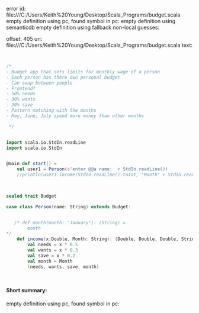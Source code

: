 error id: 
file:///C:/Users/Keith%20Young/Desktop/Scala_Programs/budget.scala
empty definition using pc, found symbol in pc: 
empty definition using semanticdb
empty definition using fallback
non-local guesses:

offset: 405
uri: file:///C:/Users/Keith%20Young/Desktop/Scala_Programs/budget.scala
text:
```scala


/* 
- Budget app that sets limits for monthly wage of a person
- Each person has there own personal budget
- Can swap between people
- Frontend?
- 50% needs
- 30% wants
- 20% save
- Pattern matching with the months
- May, June, July spend more money than other months

 */


import scala.io.StdIn.readLine
import scala.io.StdIn


@main def start() = 
    val user1 = Person(s"enter @@a name:  + StdIn.readLine())
    //println(user1.income(StdIn.readLine().toInt, "Month" + StdIn.readLine().toLowerCase()))
    


sealed trait Budget

case class Person(name: String) extends Budget:


   /* def month(month: "January"): (String) =
        month
*/
    def income(x:Double, Month: String): (Double, Double, Double, String)=
        val needs = x * 0.5
        val wants = x * 0.3
        val save = x * 0.2
        val month = Month
        (needs, wants, save, month)




```


#### Short summary: 

empty definition using pc, found symbol in pc: 